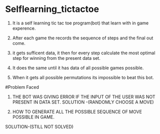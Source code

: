 # Selflearning_tictactoe

1) It is a self learning tic tac toe program(bot) that learn with in game experence.

2) After each game the records the sequence of steps and the final out come.

3) it gets sufficent data, it then for every step calculate the most optimal step for winning from the present data set.

4) It does the same until it has data of all possible games possible.

5) When it gets all possible permutations its impossible to beat this bot.

#Problem Faced
1) THE BOT WAS GIVING ERROR IF THE INPUT OF THE USER WAS NOT PRESENT IN DATA SET. 
 SOLUTION -(RANDOMLY CHOOSE A MOVE)

2) HOW TO GENERATE ALL THE POSSIBLE SEQUENCE OF MOVE POSSIBLE IN GAME.

 SOLUTION-(STILL NOT SOLVED)
